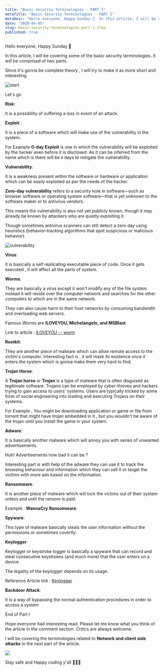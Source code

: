 ```yaml
---
title: "Basic Security Terminologies - PART I"
metaTitle: "Basic Security Terminologies - PART I"
metaDesc: "Hello everyone, Happy Sunday 🎉  In this article, I will be covering some of the basic security termin..."
date: "2020-04-05"
slug: basic-security-terminologies-part-i-17oa
published: true
---
```


Hello everyone, Happy Sunday 🎉

In this article, I will be covering some of the basic security terminologies. It will be comprised of two parts.  

Since it's gonna be complete theory , I will try to make it as more short and interesting. 

![start](https://media.giphy.com/media/EOpZ7XsVfTN2E/giphy.gif)


Let's go 


**Risk**: 

It is a possibility of suffering a loss in event of an attack. 


**Exploit** : 

It is a piece of a software which will make use of the vulnerability in the system. 

For Example **0-day Exploit** is one in which the vulnerability will be exploited by the hacker even before it is disclosed. As it can be inferred from the name which is there will be `0` days to mitigate the vulnerability.


**Vulnerability**: 

It is a weakness present within the software or hardware or application which can be easily exploited as per the needs of the hacker.

**Zero-day vulnerability** refers to a security hole in software—such as browser software or operating system software—that is yet unknown to the software maker or to antivirus vendors. 

This means the vulnerability is also not yet publicly known, though it may already be known by attackers who are quietly exploiting it. 

Though sometimes antivirus scanners can still detect a zero day using heuristics (behavior-tracking algorithms that spot suspicious or malicious behavior).

![vulnerability](https://media.giphy.com/media/9JtCi9e60NzyaKZiMz/giphy.gif)


**Virus**:  

It is basically a self replicating executable piece of code. Once it gets executed , it will affect all the parts of system.

 
**Worms**: 

They are basically a virus except it won't modify any of the file system instead it will reside over the computer network and searches for the other computers to which are in the same network. 

They can also cause harm to their host networks by consuming bandwidth and overloading web servers. 

Famous Worms are  **ILOVEYOU, Michelangelo, and MSBlast** 

Link to article : [ILOVEYOU -- worm](https://www.zdnet.com/article/inside-the-iloveyou-worm-5000107344/)


**Rootkit**: 

They are another piece of malware which can allow remote access to the victim's computer. Interesting fact is , it will mask its existence once it enters the system which is gonna make them very hard to find. 

**Trojan Horse**: 

A **Trojan horse** or **Trojan** is a type of malware that is often disguised as legitimate software. Trojans can be employed by cyber-thieves and hackers trying to gain access to users' systems. Users are typically tricked by some form of social engineering into loading and executing Trojans on their systems.

For Example , You might be downloading application or game or file from torrent that might have trojan embedded in it , but you wouldn't be aware of the trojan until you install the game in your system.



**Adware**: 

It is basically another malware which will annoy you with series of unwanted advertisements. 

Huh! Advertisements how bad it can be ?


Interesting part is with help of the adware they can use it to track the browsing behaviour and information which they can sell it or target the victims with more ads based on the information.   

**Ransomware**: 

It is another piece of malware which will lock the victims out of their system unless and until the ransom is paid. 

Example : **WannaCry Ransomware**. 


**Spyware**: 

This type of malware basically steals the user information without the permissions or sometimes covertly.

**Keylogger**: 

Keylogger or keystroke logger is basically a spyware that can record and steal consecutive keystrokes (and much more) that the user enters on a device. 

The legality of the keylogger depends on its usage. 

Reference Article link : [Keylogger](https://www.malwarebytes.com/keylogger/)

**Backdoor Attack**: 

It is a way of bypassing the normal authentication procedures in order to access a system



End of Part I 


Hope everyone had interesting read. Please let me know what you think of the article in the comment section. Critics are always welcome. 

I will be covering the terminologies related to **Network and client side attacks** in the next part of the article. 

![](https://media.giphy.com/media/l1J3CbFgn5o7DGRuE/giphy.gif)

Stay safe and Happy coding y'all 🎉🎉🎉
